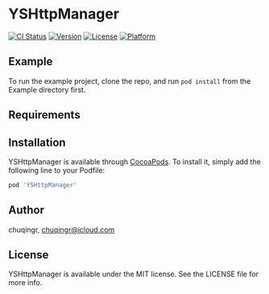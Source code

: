 # YSHttpManager

[![CI Status](https://img.shields.io/travis/chuqingr/YSHttpManager.svg?style=flat)](https://travis-ci.org/chuqingr/YSHttpManager)
[![Version](https://img.shields.io/cocoapods/v/YSHttpManager.svg?style=flat)](https://cocoapods.org/pods/YSHttpManager)
[![License](https://img.shields.io/cocoapods/l/YSHttpManager.svg?style=flat)](https://cocoapods.org/pods/YSHttpManager)
[![Platform](https://img.shields.io/cocoapods/p/YSHttpManager.svg?style=flat)](https://cocoapods.org/pods/YSHttpManager)

## Example

To run the example project, clone the repo, and run `pod install` from the Example directory first.

## Requirements

## Installation

YSHttpManager is available through [CocoaPods](https://cocoapods.org). To install
it, simply add the following line to your Podfile:

```ruby
pod 'YSHttpManager'
```

## Author

chuqingr, chuqingr@icloud.com

## License

YSHttpManager is available under the MIT license. See the LICENSE file for more info.
